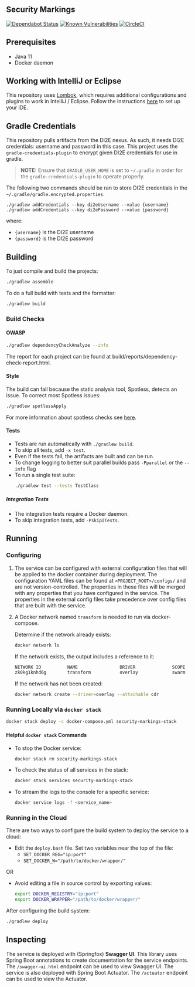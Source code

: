 ## Security Markings
[![Dependabot Status](https://api.dependabot.com/badges/status?host=github&repo=connexta/ion-security-markings)](https://dependabot.com)
[![Known Vulnerabilities](https://snyk.io/test/github/connexta/ion-security-markings/badge.svg)](https://snyk.io/test/github/connexta/ion-security-markings)
[![CircleCI](https://circleci.com/gh/connexta/ion-security-markings/tree/master.svg?style=svg)](https://circleci.com/gh/connexta/ion-security-markings/tree/master)

## Prerequisites
* Java 11
* Docker daemon

## Working with IntelliJ or Eclipse
This repository uses [Lombok](https://projectlombok.org/), which requires additional configurations and plugins to work in IntelliJ / Eclipse.
Follow the instructions [here](https://www.baeldung.com/lombok-ide) to set up your IDE.

## Gradle Credentials
This repository pulls artifacts from the DI2E nexus.
As such, it needs DI2E credentials: username and password in this case.
This project uses the `gradle-credentials-plugin` to encrypt given DI2E credentials for use in gradle.

> **NOTE:** Ensure that `GRADLE_USER_HOME` is set to `~/.gradle` in order for the `gradle-credentials-plugin` to operate properly.

The following two commands should be ran to store DI2E credentials in the `~/.gradle/gradle.encrypted.properties`.
```
./gradlew addCredentials --key di2eUsername --value {username}
./gradlew addCredentials --key di2ePassword --value {password}
```
where:
- `{username}` is the DI2E username
- `{password}` is the DI2E password

## Building
To just compile and build the projects:
```bash
./gradlew assemble
```
To do a full build with tests and the formatter:
```bash
./gradlew build
```

### Build Checks
#### OWASP
```bash
./gradlew dependencyCheckAnalyze --info
```
The report for each project can be found at build/reports/dependency-check-report.html.

#### Style
The build can fail because the static analysis tool, Spotless, detects an issue. To correct most Spotless issues:
```bash
./gradlew spotlessApply
```

For more information about spotless checks see
[here](https://github.com/diffplug/spotless/tree/master/plugin-gradle#custom-rules).

#### Tests
* Tests are run automatically with `./gradlew build`.
* To skip all tests, add `-x test`.
* Even if the tests fail, the artifacts are built and can be run.
* To change logging to better suit parallel builds pass `-Pparallel` or the `--info` flag
* To run a single test suite:
    ```bash
    ./gradlew test --tests TestClass
    ```

##### Integration Tests
* The integration tests require a Docker daemon.
* To skip integration tests, add `-PskipITests`.

## Running
### Configuring
1. The service can be configured with external configuration files that will be applied to the docker container during deployment.
    The configuration YAML files can be found at `<PROJECT_ROOT>/configs/` and are not version-controlled.
    The properties in these files will be merged with any properties that you have configured in the service.
    The properties in the external config files take precedence over config files that are built with the service.

2. A Docker network named `transform` is needed to run via docker-compose.

    Determine if the network already exists:
    ```bash
    docker network ls
    ```
    If the network exists, the output includes a reference to it:
    ```bash
    NETWORK ID          NAME                DRIVER              SCOPE
    zk0kg1knhd6g        transform           overlay             swarm
    ```
    If the network has not been created:
    ```bash
    docker network create --driver=overlay --attachable cdr
    ```

### Running Locally via `docker stack`
```bash
docker stack deploy -c docker-compose.yml security-markings-stack
```

#### Helpful `docker stack` Commands
* To stop the Docker service:
    ```bash
    docker stack rm security-markings-stack
    ```
* To check the status of all services in the stack:
    ```bash
    docker stack services security-markings-stack
    ```
* To stream the logs to the console for a specific service:
    ```bash
    docker service logs -f <service_name>
    ```

### Running in the Cloud
There are two ways to configure the build system to deploy the service to a cloud:
- Edit the `deploy.bash` file. Set two variables near the top of the file:
  - `SET_DOCKER_REG="ip:port"`
  - `SET_DOCKER_W="/path/to/docker/wrapper/"`

OR

- Avoid editing a file in source control by exporting values:
    ```bash
    export DOCKER_REGISTRY="ip:port"
    export DOCKER_WRAPPER="/path/to/docker/wrapper/"
    ```

After configuring the build system:
```bash
./gradlew deploy
```

## Inspecting
The service is deployed with (Springfox) **Swagger UI**.
This library uses Spring Boot annotations to create documentation for the service endpoints.
The `/swagger-ui.html` endpoint can be used to view Swagger UI.
The service is also deployed with Spring Boot Actuator.
The `/actuator` endpoint can be used to view the Actuator.
